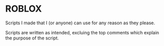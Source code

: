 # ROBLOX
Scripts I made that I (or anyone) can use for any reason as they please.

Scripts are written as intended, excluing the top comments which explain the purpose of the script.
